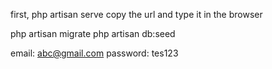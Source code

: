 

first,
php artisan serve
copy the url and type it in the browser


php artisan migrate
php artisan db:seed


email:
abc@gmail.com
password:
tes123
